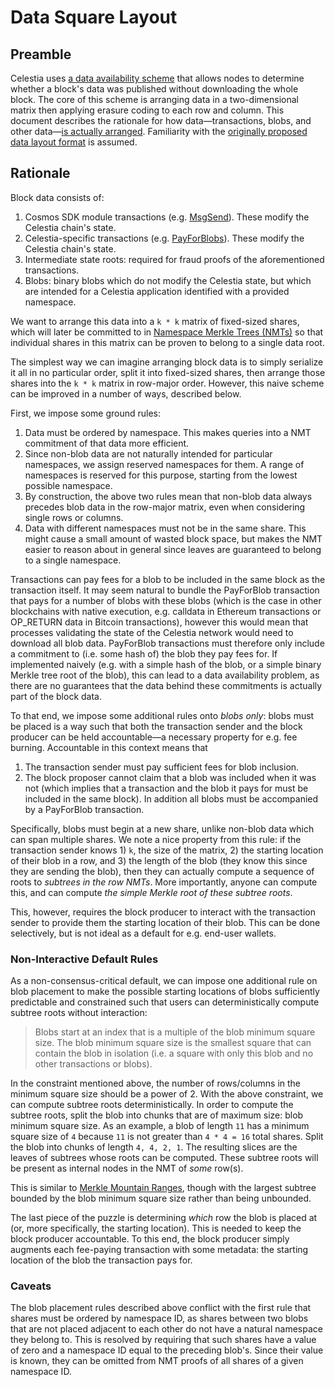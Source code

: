 # Data Square Layout

<!-- toc -->

## Preamble

Celestia uses [a data availability scheme](https://arxiv.org/abs/1809.09044) that allows nodes to determine whether a block's data was published without downloading the whole block. The core of this scheme is arranging data in a two-dimensional matrix then applying erasure coding to each row and column. This document describes the rationale for how data—transactions, blobs, and other data—[is actually arranged](../specs/data_structures.md#arranging-available-data-into-shares). Familiarity with the [originally proposed data layout format](https://arxiv.org/abs/1809.09044) is assumed.

## Rationale

Block data consists of:

1. Cosmos SDK module transactions (e.g. [MsgSend](https://github.com/cosmos/cosmos-sdk/blob/f71df80e93bffbf7ce5fbd519c6154a2ee9f991b/proto/cosmos/bank/v1beta1/tx.proto#L21-L32)). These modify the Celestia chain's state.
1. Celestia-specific transactions (e.g. [PayForBlobs](../specs/data_structures.md#payforblobdata)). These modify the Celestia chain's state.
1. Intermediate state roots: required for fraud proofs of the aforementioned transactions.
1. Blobs: binary blobs which do not modify the Celestia state, but which are intended for a Celestia application identified with a provided namespace.

We want to arrange this data into a `k * k` matrix of fixed-sized shares, which will later be committed to in [Namespace Merkle Trees (NMTs)](../specs/data_structures.md#namespace-merkle-tree) so that individual shares in this matrix can be proven to belong to a single data root.

The simplest way we can imagine arranging block data is to simply serialize it all in no particular order, split it into fixed-sized shares, then arrange those shares into the `k * k` matrix in row-major order. However, this naive scheme can be improved in a number of ways, described below.

First, we impose some ground rules:

1. Data must be ordered by namespace. This makes queries into a NMT commitment of that data more efficient.
1. Since non-blob data are not naturally intended for particular namespaces, we assign reserved namespaces for them. A range of namespaces is reserved for this purpose, starting from the lowest possible namespace.
1. By construction, the above two rules mean that non-blob data always precedes blob data in the row-major matrix, even when considering single rows or columns.
1. Data with different namespaces must not be in the same share. This might cause a small amount of wasted block space, but makes the NMT easier to reason about in general since leaves are guaranteed to belong to a single namespace.

Transactions can pay fees for a blob to be included in the same block as the transaction itself. It may seem natural to bundle the PayForBlob transaction that pays for a number of blobs with these blobs (which is the case in other blockchains with native execution, e.g. calldata in Ethereum transactions or OP_RETURN data in Bitcoin transactions), however this would mean that processes validating the state of the Celestia network would need to download all blob data. PayForBlob transactions must therefore only include a commitment to (i.e. some hash of) the blob they pay fees for. If implemented naively (e.g. with a simple hash of the blob, or a simple binary Merkle tree root of the blob), this can lead to a data availability problem, as there are no guarantees that the data behind these commitments is actually part of the block data.

To that end, we impose some additional rules onto _blobs only_: blobs must be placed is a way such that both the transaction sender and the block producer can be held accountable—a necessary property for e.g. fee burning. Accountable in this context means that

1. The transaction sender must pay sufficient fees for blob inclusion.
1. The block proposer cannot claim that a blob was included when it was not (which implies that a transaction and the blob it pays for must be included in the same block). In addition all blobs must be accompanied by a PayForBlob transaction.

Specifically, blobs must begin at a new share, unlike non-blob data which can span multiple shares. We note a nice property from this rule: if the transaction sender knows 1) `k`, the size of the matrix, 2) the starting location of their blob in a row, and 3) the length of the blob (they know this since they are sending the blob), then they can actually compute a sequence of roots to _subtrees in the row NMTs_. More importantly, anyone can compute this, and can compute _the simple Merkle root of these subtree roots_.

This, however, requires the block producer to interact with the transaction sender to provide them the starting location of their blob. This can be done selectively, but is not ideal as a default for e.g. end-user wallets.

### Non-Interactive Default Rules

As a non-consensus-critical default, we can impose one additional rule on blob placement to make the possible starting locations of blobs sufficiently predictable and constrained such that users can deterministically compute subtree roots without interaction:

> Blobs start at an index that is a multiple of the blob minimum square size. The blob minimum square size is the smallest square that can contain the blob in isolation (i.e. a square with only this blob and no other transactions or blobs).

In the constraint mentioned above, the number of rows/columns in the minimum square size should be a power of 2.
With the above constraint, we can compute subtree roots deterministically. In order to compute the subtree roots, split the blob into chunks that are of maximum size: blob minimum square size. As an example, a blob of length `11` has a minimum square size of `4` because `11` is not greater than `4 * 4 = 16` total shares. Split the blob into chunks of length `4, 4, 2, 1`. The resulting slices are the leaves of subtrees whose roots can be computed. These subtree roots will be present as internal nodes in the NMT of _some_ row(s).

This is similar to [Merkle Mountain Ranges](https://www.usenix.org/legacy/event/sec09/tech/full_papers/crosby.pdf), though with the largest subtree bounded by the blob minimum square size rather than being unbounded.

The last piece of the puzzle is determining _which_ row the blob is placed at (or, more specifically, the starting location). This is needed to keep the block producer accountable. To this end, the block producer simply augments each fee-paying transaction with some metadata: the starting location of the blob the transaction pays for.

### Caveats

The blob placement rules described above conflict with the first rule that shares must be ordered by namespace ID, as shares between two blobs that are not placed adjacent to each other do not have a natural namespace they belong to. This is resolved by requiring that such shares have a value of zero and a namespace ID equal to the preceding blob's. Since their value is known, they can be omitted from NMT proofs of all shares of a given namespace ID.
